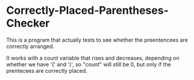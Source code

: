 # Correctly-Placed-Parentheses-Checker
This is a program that actually tests to see whether the preentencees are correctly arranged.

It works with a count variable that rises and decreases, depending on whether we have '(' and ')', so "count" will still be 0, but only if the prentecees are correctly placed.
